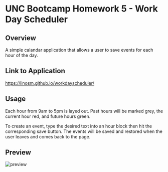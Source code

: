 # UNC Bootcamp Homework 5 - Work Day Scheduler

## Overview

A simple calandar application that allows a user to save events for each hour of the day.

## Link to Application

https://linosm.github.io/workdayscheduler/

## Usage

Each hour from 9am to 5pm is layed out. Past hours will be marked grey, the current hour red, and future hours green.

To create an event, type the desired text into an hour block then hit the corresponding save button. The events will be saved and restored when the user leaves and comes back to the page.

## Preview

![preview](https://i.imgur.com/KBMhuct.png)
